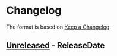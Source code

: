 # Changelog

The format is based on [Keep a Changelog].

[Keep a Changelog]: http://keepachangelog.com/en/1.0.0/

<!-- next-header -->
## [Unreleased] - ReleaseDate

<!-- next-url -->
[Unreleased]: https://github.com/toml-rs/toml_edit/compare/87741642c0f1a5217fd125e99fb52181869f74fa...HEAD
